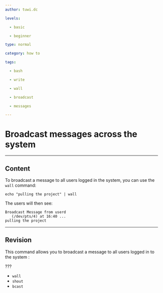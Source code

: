 ```yaml
---
author: tuwi.dc

levels:

  - basic

  - beginner

type: normal

category: how to

tags:

  - bash

  - write

  - wall

  - broadcast

  - messages

---
```


# Broadcast messages across the system

---
## Content

To broadcast a message to all users logged in the system, you can use the `wall` command:

```
echo "pulling the project" | wall 
```

The users will then see:
```
Broadcast Message from userd 
   (/dev/pts/4) at 16:40 ...
pulling the project
```

---
## Revision

This command allows you to broadcast a message to all users logged in to the system :

???

* `wall`
* `shout`
* `bcast`

